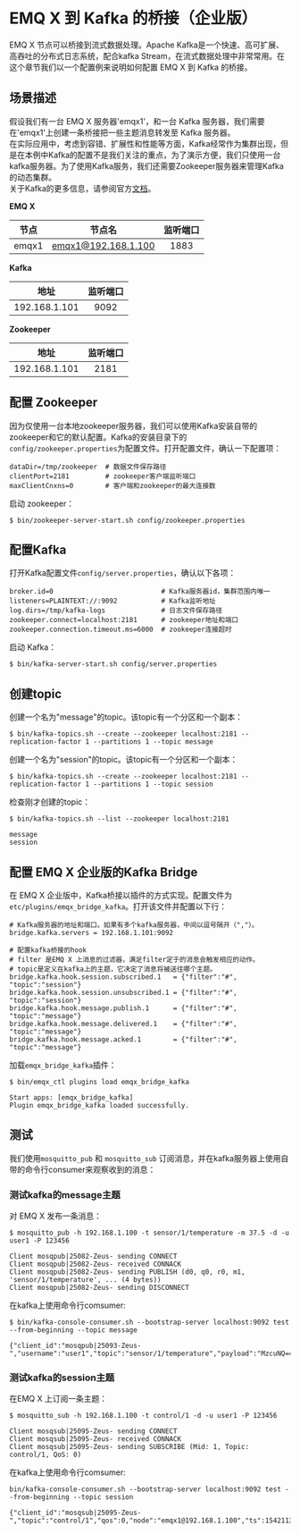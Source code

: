 # EMQ X 到 Kafka 的桥接（企业版）
EMQ X 节点可以桥接到流式数据处理。Apache Kafka是一个快速、高可扩展、高吞吐的分布式日志系统，配合kafka Stream，在流式数据处理中非常常用。在这个章节我们以一个配置例来说明如何配置 EMQ X 到 Kafka 的桥接。

## 场景描述
假设我们有一台 EMQ X 服务器'emqx1'，和一台 Kafka 服务器，我们需要在'emqx1'上创建一条桥接把一些主题消息转发至 Kafka 服务器。  
在实际应用中，考虑到容错、扩展性和性能等方面，Kafka经常作为集群出现，但是在本例中Kafka的配置不是我们关注的重点，为了演示方便，我们只使用一台kafka服务器。为了使用Kafka服务，我们还需要Zookeeper服务器来管理Kafka的动态集群。  
关于Kafka的更多信息，请参阅官方[文档](https://kafka.apache.org/)。

**EMQ X**  

| 节点 | 节点名 | 监听端口 |
| :---: | :---: | :---: |
| emqx1 | emqx1@192.168.1.100 | 1883 |

**Kafka**   

| 地址 | 监听端口 |
| :---: | :---: |
| 192.168.1.101 | 9092 |

**Zookeeper**  

| 地址 | 监听端口 |
| :---: | :---: |
| 192.168.1.101 | 2181 |

## 配置 Zookeeper
因为仅使用一台本地zookeeper服务器，我们可以使用Kafka安装自带的zookeeper和它的默认配置。Kafka的安装目录下的`config/zookeeper.properties`为配置文件。打开配置文件，确认一下配置项：
```
dataDir=/tmp/zookeeper  # 数据文件保存路径
clientPort=2181         # zookeeper客户端监听端口
maxClientCnxns=0        # 客户端和zookeeper的最大连接数
```

启动 zookeeper：
```
$ bin/zookeeper-server-start.sh config/zookeeper.properties
```

## 配置Kafka
打开Kafka配置文件`config/server.properties`，确认以下各项：
```
broker.id=0                           # Kafka服务器id，集群范围内唯一
listeners=PLAINTEXT://:9092           # Kafka监听地址
log.dirs=/tmp/kafka-logs              # 日志文件保存路径
zookeeper.connect=localhost:2181      # zookeeper地址和端口
zookeeper.connection.timeout.ms=6000  # zookeeper连接超时
````
启动 Kafka：
```
$ bin/kafka-server-start.sh config/server.properties
```

## 创建topic
创建一个名为"message"的topic。该topic有一个分区和一个副本：
```
$ bin/kafka-topics.sh --create --zookeeper localhost:2181 --replication-factor 1 --partitions 1 --topic message
```

创建一个名为"session"的topic。该topic有一个分区和一个副本：
```
$ bin/kafka-topics.sh --create --zookeeper localhost:2181 --replication-factor 1 --partitions 1 --topic session
```

检查刚才创建的topic：
```
$ bin/kafka-topics.sh --list --zookeeper localhost:2181

message
session
```
## 配置 EMQ X 企业版的Kafka Bridge
在 EMQ X 企业版中，Kafka桥接以插件的方式实现。配置文件为`etc/plugins/emqx_bridge_kafka`。打开该文件并配置以下行：
```
# Kafka服务器的地址和端口。如果有多个kafka服务器，中间以逗号隔开（","）。
bridge.kafka.servers = 192.168.1.101:9092   

# 配置kafka桥接的hook
# filter 是EMQ X 上消息的过滤器，满足filter定于的消息会触发相应的动作。
# topic是定义在kafka上的主题，它决定了消息将被送往哪个主题。
bridge.kafka.hook.session.subscribed.1   = {"filter":"#", "topic":"session"}
bridge.kafka.hook.session.unsubscribed.1 = {"filter":"#", "topic":"session"}
bridge.kafka.hook.message.publish.1      = {"filter":"#", "topic":"message"}
bridge.kafka.hook.message.delivered.1    = {"filter":"#", "topic":"message"}
bridge.kafka.hook.message.acked.1        = {"filter":"#", "topic":"message"}
```

加载`emqx_bridge_kafka`插件：
```
$ bin/emqx_ctl plugins load emqx_bridge_kafka

Start apps: [emqx_bridge_kafka]
Plugin emqx_bridge_kafka loaded successfully.
```

## 测试
我们使用`mosquitto_pub` 和 `mosquitto_sub` 订阅消息，并在kafka服务器上使用自带的命令行consumer来观察收到的消息：

### 测试kafka的message主题
对 EMQ X 发布一条消息：
```
$ mosquitto_pub -h 192.168.1.100 -t sensor/1/temperature -m 37.5 -d -u user1 -P 123456

Client mosqpub|25082-Zeus- sending CONNECT
Client mosqpub|25082-Zeus- received CONNACK
Client mosqpub|25082-Zeus- sending PUBLISH (d0, q0, r0, m1, 'sensor/1/temperature', ... (4 bytes))
Client mosqpub|25082-Zeus- sending DISCONNECT
```

在kafka上使用命令行comsumer:
```
$ bin/kafka-console-consumer.sh --bootstrap-server localhost:9092 test --from-beginning --topic message

{"client_id":"mosqpub|25093-Zeus-","username":"user1","topic":"sensor/1/temperature","payload":"MzcuNQ==","qos":0,"node":"emqx1@192.168.1.100","ts":1542113746}
```
### 测试kafka的session主题

在EMQ X 上订阅一条主题：

```
$ mosquitto_sub -h 192.168.1.100 -t control/1 -d -u user1 -P 123456

Client mosqsub|25095-Zeus- sending CONNECT
Client mosqsub|25095-Zeus- received CONNACK
Client mosqsub|25095-Zeus- sending SUBSCRIBE (Mid: 1, Topic: control/1, QoS: 0)
```
在kafka上使用命令行comsumer:

```
bin/kafka-console-consumer.sh --bootstrap-server localhost:9092 test --from-beginning --topic session

{"client_id":"mosqsub|25095-Zeus-","topic":"control/1","qos":0,"node":"emqx1@192.168.1.100","ts":1542113850}
```

```